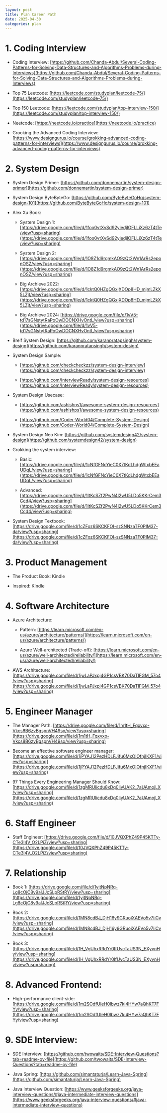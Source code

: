 ```yaml
---
layout: post
title: Plan Career Path
date: 2025-04-30
categories: plan
---
```


# 1. Coding Interview

- Coding Interview: [https://github.com/Chanda-Abdul/Several-Coding-Patterns-for-Solving-Data-Structures-and-Algorithms-Problems-during-Interviews](https://github.com/Chanda-Abdul/Several-Coding-Patterns-for-Solving-Data-Structures-and-Algorithms-Problems-during-Interviews)

- Top 75 Leetcode: [https://leetcode.com/studyplan/leetcode-75/](https://leetcode.com/studyplan/leetcode-75/)

- Top 150 Leetcode: [https://leetcode.com/studyplan/top-interview-150/](https://leetcode.com/studyplan/top-interview-150/)

- Neetcode: [https://neetcode.io/practice](https://neetcode.io/practice)

- Grooking the Advanced Coding Interview: [https://www.designgurus.io/course/grokking-advanced-coding-patterns-for-interviews](https://www.designgurus.io/course/grokking-advanced-coding-patterns-for-interviews)

# 2. System Design

- System Design Primer: [https://github.com/donnemartin/system-design-primer](https://github.com/donnemartin/system-design-primer)

- System Design ByteByteGo: [https://github.com/ByteByteGoHq/system-design-101](https://github.com/ByteByteGoHq/system-design-101)

- Alex Xu Book:

  - System Design 1: [https://drive.google.com/file/d/1foo0vtXvSd92yiedjlOFLLiXz6zT4tTe/view?usp=sharing](https://drive.google.com/file/d/1foo0vtXvSd92yiedjlOFLLiXz6zT4tTe/view?usp=sharing)

  - System Design 2: [https://drive.google.com/file/d/1O8Z1d9rgmkAO9zQt2Wn1ArRs2eponOSZ/view?usp=sharing](https://drive.google.com/file/d/1O8Z1d9rgmkAO9zQt2Wn1ArRs2eponOSZ/view?usp=sharing)

  - Big Archieve 2022: [https://drive.google.com/file/d/1cktQ0HZgQGxjXDOp8HD_mjmLZkX5LZjt/view?usp=sharing](https://drive.google.com/file/d/1cktQ0HZgQGxjXDOp8HD_mjmLZkX5LZjt/view?usp=sharing)

  - Big Archieve 2024: [https://drive.google.com/file/d/1vV5-td17sGNstytRaPoOwDOCNXHvOntL/view?usp=sharing](https://drive.google.com/file/d/1vV5-td17sGNstytRaPoOwDOCNXHvOntL/view?usp=sharing)

- Breif System Design: [https://github.com/karanpratapsingh/system-design](https://github.com/karanpratapsingh/system-design)

- System Design Sample:

  - [https://github.com/checkcheckzz/system-design-interview](https://github.com/checkcheckzz/system-design-interview)

  - [https://github.com/InterviewReady/system-design-resources](https://github.com/InterviewReady/system-design-resources)

- System Design Usecase:

  - [https://github.com/ashishps1/awesome-system-design-resources](https://github.com/ashishps1/awesome-system-design-resources)

  - [https://github.com/Coder-World04/Complete-System-Design](https://github.com/Coder-World04/Complete-System-Design)

- System Design Neo Kim: [https://github.com/systemdesign42/system-design](https://github.com/systemdesign42/system-design)

- Grokking the system interview:

  - Basic: [https://drive.google.com/file/d/1cNfGFNcYieC0X7tKdLhdgWtxbEEaUDqL/view?usp=sharing](https://drive.google.com/file/d/1cNfGFNcYieC0X7tKdLhdgWtxbEEaUDqL/view?usp=sharing)

  - Advanced: [https://drive.google.com/file/d/1ItKcSZf2PwN4l2wU5LDo5KKrCem3Ccd4/view?usp=sharing](https://drive.google.com/file/d/1ItKcSZf2PwN4l2wU5LDo5KKrCem3Ccd4/view?usp=sharing)

- System Design Textbook: [https://drive.google.com/file/d/1cZFoz6SKCKFOI-szSNNzaTF0PIM37-da/view?usp=sharing](https://drive.google.com/file/d/1cZFoz6SKCKFOI-szSNNzaTF0PIM37-da/view?usp=sharing)

# 3. Product Management

- The Product Book: Kindle

- Inspired: Kindle

# 4. Software Architecture

- Azure Architecture:

  - Pattern: [https://learn.microsoft.com/en-us/azure/architecture/patterns/](https://learn.microsoft.com/en-us/azure/architecture/patterns/)

  - Azure Well-architected (Trade-off): [https://learn.microsoft.com/en-us/azure/well-architected/reliability/](https://learn.microsoft.com/en-us/azure/well-architected/reliability/)

- AWS Architecture: [https://drive.google.com/file/d/1jwLaPJxpj4GP1csVBK70DaTIFGM_57o4/view?usp=sharing](https://drive.google.com/file/d/1jwLaPJxpj4GP1csVBK70DaTIFGM_57o4/view?usp=sharing)

# 5. Engineer Manager

- The Manager Path: [https://drive.google.com/file/d/1m1tH_Fqxvxo-Vkcs8B6zvBgspnVH49so/view?usp=sharing](https://drive.google.com/file/d/1m1tH_Fqxvxo-Vkcs8B6zvBgspnVH49so/view?usp=sharing)

- Become an effective software engineer manager: [https://drive.google.com/file/d/1jPYAJ12PezHDLFJifu6MxOIOfnjIKXF1/view?usp=sharing](https://drive.google.com/file/d/1jPYAJ12PezHDLFJifu6MxOIOfnjIKXF1/view?usp=sharing)

- 97 Things Every Engineering Manager Should Know: [https://drive.google.com/file/d/1zgMRUlicdu8xDq0liyUAK2_7aUAmojLX/view?usp=sharing](https://drive.google.com/file/d/1zgMRUlicdu8xDq0liyUAK2_7aUAmojLX/view?usp=sharing)

# 6. Staff Engineer

- Staff Engineer: [https://drive.google.com/file/d/10JVQXPhZ49P45KTTy-CTe3l4V_O2LPiZ/view?usp=sharing](https://drive.google.com/file/d/10JVQXPhZ49P45KTTy-CTe3l4V_O2LPiZ/view?usp=sharing)

# 7. Relationship

- Book 1: [https://drive.google.com/file/d/1yjtNpNRq-Lg8cOjC8v9alJJcSLpRStRY/view?usp=sharing](https://drive.google.com/file/d/1yjtNpNRq-Lg8cOjC8v9alJJcSLpRStRY/view?usp=sharing)

- Book 2: [https://drive.google.com/file/d/1MN8cdBJ_DjH16y9GRuoiXAEVo5v7IiCv/view?usp=sharing](https://drive.google.com/file/d/1MN8cdBJ_DjH16y9GRuoiXAEVo5v7IiCv/view?usp=sharing)

- Book 3: [https://drive.google.com/file/d/1H_VgUhxRRdYr0IfUvcTaUS3N_EXyvnHy/view?usp=sharing](https://drive.google.com/file/d/1H_VgUhxRRdYr0IfUvcTaUS3N_EXyvnHy/view?usp=sharing)

# 8. Advanced Frontend:

- High-performance client-side: [https://drive.google.com/file/d/1m2SOdfUIeH0lbwz7ki4HYw7aQhKT7FYy/view?usp=sharing](https://drive.google.com/file/d/1m2SOdfUIeH0lbwz7ki4HYw7aQhKT7FYy/view?usp=sharing)

# 9. SDE Interview:

- SDE Interview: [https://github.com/twowaits/SDE-Interview-Questions?tab=readme-ov-file](https://github.com/twowaits/SDE-Interview-Questions?tab=readme-ov-file)

- Java Spring: [https://github.com/simantaturja/Learn-Java-Spring](https://github.com/simantaturja/Learn-Java-Spring)

- Java Interview Question: [https://www.geeksforgeeks.org/java-interview-questions/#java-intermediate-interview-questions](https://www.geeksforgeeks.org/java-interview-questions/#java-intermediate-interview-questions)
